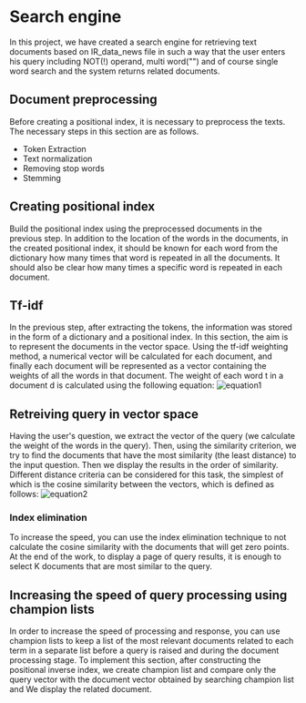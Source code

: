 # Search engine
In this project, we have created a search engine for retrieving text documents based on IR_data_news file in such a way that the user enters his query including NOT(!) operand, multi word("") and of course single word search and the system returns related documents.

## Document preprocessing
Before creating a positional index, it is necessary to preprocess the texts. The necessary steps in this section are as follows.
- Token Extraction
- Text normalization
- Removing  stop words
- Stemming


## Creating positional index
Build the positional index using the preprocessed documents in the previous step. In addition to the location of the words in the documents, in the created positional index, it should be known for each word from the dictionary how many times that word is repeated in all the documents. It should also be clear how many times a specific word is repeated in each document.

## Tf-idf
In the previous step, after extracting the tokens, the information was stored in the form of a dictionary and a positional index. In this section, the aim is to represent the documents in the vector space. Using the tf-idf weighting method, a numerical vector will be calculated for each document, and finally each document will be represented as a vector containing the weights of all the words in that document. The weight of each word t in a document d is calculated using the following equation:
![equation1](https://github.com/MortezaR79/Search-engine/assets/88440848/19511586-5106-47d1-97c6-d0e763ced3fd)


## Retreiving query in vector space
Having the user's question, we extract the vector of the query (we calculate the weight of the words in the query). Then, using the similarity criterion, we try to find the documents that have the most similarity (the least distance) to the input question. Then we display the results in the order of similarity. Different distance criteria can be considered for this task, the simplest of which is the cosine similarity between the vectors, which is defined as follows:
![equation2](https://github.com/MortezaR79/Search-engine/assets/88440848/0325dc78-76e3-4c5d-ac2c-6b9e2918e2a8)

### Index elimination
To increase the speed, you can use the index elimination technique to not calculate the cosine similarity with the documents that will get zero points. At the end of the work, to display a page of query results, it is enough to select K documents that are most similar to the query.

## Increasing the speed of query processing using champion lists

In order to increase the speed of processing and response, you can use champion lists to keep a list of the most relevant documents related to each term in a separate list before a query is raised and during the document processing stage. To implement this section, after constructing the positional inverse index, we create champion list and compare only the query vector with the document vector obtained by searching champion list and We display the related document.
